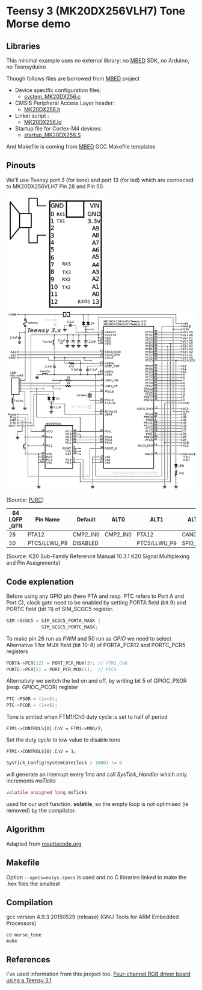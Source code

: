 Teensy 3 (MK20DX256VLH7) Tone Morse demo
========================================

Libraries
---------

This minimal example uses no external library:
no [MBED](https://www.mbed.com/en/) SDK, no Arduino, no Teensyduino

Though follows files are borrowed from [MBED](https://www.mbed.com/en/) project
- Device specific configuration files:
  * [system_MK20DX256.c](https://github.com/ARMmbed/mbed-os/blob/mbed-os-5.15.3/targets/TARGET_Freescale/TARGET_K20XX/TARGET_TEENSY3_1/device/system_MK20DX256.c)
- CMSIS Peripheral Access Layer header:
  * [MK20DX256.h](https://github.com/ARMmbed/mbed-os/blob/mbed-os-5.15.3/targets/TARGET_Freescale/TARGET_K20XX/TARGET_TEENSY3_1/device/MK20DX256.h)
- Linker script : 
  * [MK20DX256.ld](https://github.com/ARMmbed/mbed-os/blob/mbed-os-5.15.3/targets/TARGET_Freescale/TARGET_K20XX/TARGET_TEENSY3_1/device/TOOLCHAIN_GCC_ARM/MK20DX256.ld)
- Startup file for Cortex-M4 devices:
  * [startup_MK20DX256.S](https://github.com/ARMmbed/mbed-os/blob/mbed-os-5.15.3/targets/TARGET_Freescale/TARGET_K20XX/TARGET_TEENSY3_1/device/TOOLCHAIN_GCC_ARM/startup_MK20DX256.S)

And Makefile is coming from [MBED](https://www.mbed.com/en/) GCC Makefile templates

Pinouts
-------

We'll use Teensy port 3 (for tone) and port 13 (for led) which are connected to MK20DX256VLH7 Pin 28 and Pin 50.

![Speakers connection#center](morse_tone.png)
![Teensy 3.x schematics](https://github.com/nabilbendafi/Teensy/blob/master/blink/schematic3.gif)

(Source: [PJRC](https://www.pjrc.com/teensy/schematic3.gif))


| 64 LQFP _QFN | Pin Name | Default | ALT0 |  ALT1 |  ALT2  |    ALT3   |   ALT4  |  ALT5 |   ALT6 |
|----|----------|---------|------|-------|--------|-----------|---------|-------|--------|
| 28 | PTA12 | CMP2_IN0 | CMP2_IN0 | PTA12 | CAN0_TX | FTM1_CH0 |      |   | I2S0_TXD0 |
| 50 | PTC5/LLWU_P9    |DISABLED |      |PTC5/LLWU_P9  |SPI0_SCK|LPTMR0_ALT2|I2S0_RXD0|FB_AD10|CMP0_OUT|

(Source: K20 Sub-Family Reference Manual
10.3.1 K20 Signal Multiplexing and Pin Assignments)

Code explenation
---------------
Before using any GPIO pin (here PTA and resp. PTC refers to Port A and Port C), clock gate need to be enabled by setting PORTA field (bit 9) and PORTC field (bit 11) of SIM_SCGC5 register.
```c
SIM->SCGC5 = SIM_SCGC5_PORTA_MASK |
             SIM_SCGC5_PORTC_MASK;
```

To make pin 28 run as *PWM* and 50 run as *GPIO* we need to select Alternative 1 for MUX field (bit 10-8) of PORTA_PCR12 and PORTC_PCR5 registers
```c
PORTA->PCR[12] = PORT_PCR_MUX(3); // FTM1_CH0
PORTC->PCR[5] = PORT_PCR_MUX(1);  // PTC5
```

Alternativly we switch the led on and off, by writing bit 5 of GPIOC_PSOR (resp. GPIOC_PCOR) register
```c
PTC->PSOR = (1<<5);
PTC->PCOR = (1<<5);
```

Tone is emited when FTM1/Ch0 duty cycle is set to half of period
```
FTM1->CONTROLS[0].CnV = FTM1->MOD/2;
```
Set the duty cycle to low value to disable tone
```
FTM1->CONTROLS[0].CnV = 1;
```

```c
SysTick_Config(SystemCoreClock / 1000) != 0
```
will generate an interrupt every 1ms and call *SysTick_Handler* which only increments *msTicks*
```c
volatile unsigned long msTicks
```
used for our *wait* function. **volatile**,  so the empty loop is not optimised (ie removed) by the compilator.

Algorithm
---------

Adapted from [rosettacode.org](http://rosettacode.org/wiki/Morse_code)

Makefile
-----------

Option ```--specs=nosys.specs``` is used and no C libraries linked to make the .hex files the smallest

Compilation
-----------

gcc version 4.9.3 20150529 (release) (GNU Tools for ARM Embedded Processors) 

```
cd morse_tone
make
```

References
----------
I've used information from this project too.
[Four-channel RGB driver board using a Teensy 3.1](http://www.seanet.com/~karllunt/4chanRGBDriverTeensy31.html)
